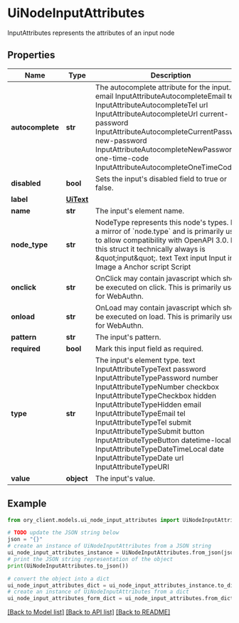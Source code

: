 # UiNodeInputAttributes

InputAttributes represents the attributes of an input node

## Properties

Name | Type | Description | Notes
------------ | ------------- | ------------- | -------------
**autocomplete** | **str** | The autocomplete attribute for the input. email InputAttributeAutocompleteEmail tel InputAttributeAutocompleteTel url InputAttributeAutocompleteUrl current-password InputAttributeAutocompleteCurrentPassword new-password InputAttributeAutocompleteNewPassword one-time-code InputAttributeAutocompleteOneTimeCode | [optional] 
**disabled** | **bool** | Sets the input&#39;s disabled field to true or false. | 
**label** | [**UiText**](UiText.md) |  | [optional] 
**name** | **str** | The input&#39;s element name. | 
**node_type** | **str** | NodeType represents this node&#39;s types. It is a mirror of &#x60;node.type&#x60; and is primarily used to allow compatibility with OpenAPI 3.0.  In this struct it technically always is \&quot;input\&quot;. text Text input Input img Image a Anchor script Script | 
**onclick** | **str** | OnClick may contain javascript which should be executed on click. This is primarily used for WebAuthn. | [optional] 
**onload** | **str** | OnLoad may contain javascript which should be executed on load. This is primarily used for WebAuthn. | [optional] 
**pattern** | **str** | The input&#39;s pattern. | [optional] 
**required** | **bool** | Mark this input field as required. | [optional] 
**type** | **str** | The input&#39;s element type. text InputAttributeTypeText password InputAttributeTypePassword number InputAttributeTypeNumber checkbox InputAttributeTypeCheckbox hidden InputAttributeTypeHidden email InputAttributeTypeEmail tel InputAttributeTypeTel submit InputAttributeTypeSubmit button InputAttributeTypeButton datetime-local InputAttributeTypeDateTimeLocal date InputAttributeTypeDate url InputAttributeTypeURI | 
**value** | **object** | The input&#39;s value. | [optional] 

## Example

```python
from ory_client.models.ui_node_input_attributes import UiNodeInputAttributes

# TODO update the JSON string below
json = "{}"
# create an instance of UiNodeInputAttributes from a JSON string
ui_node_input_attributes_instance = UiNodeInputAttributes.from_json(json)
# print the JSON string representation of the object
print(UiNodeInputAttributes.to_json())

# convert the object into a dict
ui_node_input_attributes_dict = ui_node_input_attributes_instance.to_dict()
# create an instance of UiNodeInputAttributes from a dict
ui_node_input_attributes_form_dict = ui_node_input_attributes.from_dict(ui_node_input_attributes_dict)
```
[[Back to Model list]](../README.md#documentation-for-models) [[Back to API list]](../README.md#documentation-for-api-endpoints) [[Back to README]](../README.md)


